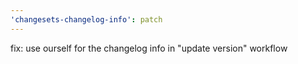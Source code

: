 ```yaml
---
'changesets-changelog-info': patch
---
```


fix: use ourself for the changelog info in "update version" workflow
